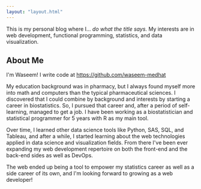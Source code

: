 ```yaml
---
layout: "layout.html"
---
```


This is my personal blog where I... *do what the title says.* My interests are in web development, functional programming, statistics, and data visualization.

## About Me

I'm Waseem! I write code at <https://github.com/waseem-medhat>

My education background was in pharmacy, but I always found myself more into
math and computers than the typical pharmaceutical sciences. I discovered that
I could combine by background and interests by starting a career in
biostatistics. So, I pursued that career and, after a period of self-learning,
managed to get a job. I have been working as a biostatistician and statistical
programmer for 5 years with R as my main tool.

Over time, I learned other data science tools like Python, SAS, SQL, and
Tableau, and after a while, I started learning about the web technologies
applied in data science and visualization fields. From there I've been ever
expanding my web development repertoire on both the front-end and the back-end
sides as well as DevOps.

The web ended up being a tool to empower my statistics career as well as a side
career of its own, and I'm looking forward to growing as a web developer!

